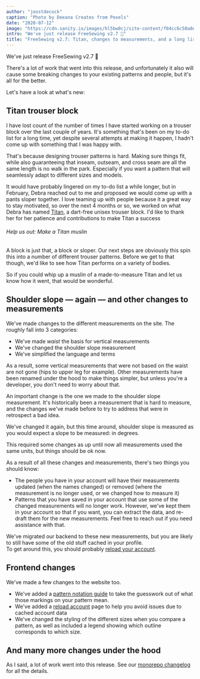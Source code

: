 ```yaml
---
author: "joostdecock"
caption: "Photo by Deeana Creates from Pexels"
date: "2020-07-12"
image: "https://cdn.sanity.io/images/hl5bw8cj/site-content/f04cc6c50a8e5f08f3ebd6c3d4903fb3055c9a01-1920x1280.jpg"
intro: "We've just release FreeSewing v2.7 🎉"
title: "FreeSewing v2.7: Titan, changes to measurements, and a long list of improvements [Nicht übersetzt]"
---
```



We've just release FreeSewing v2.7 🎉

There's a lot of work that went into this release, and unfortunately it  also will cause some breaking changes to your existing patterns and people, but it's all for the better.

Let's have a look at what's new:

## Titan trouser block

I have lost count of the number of times I have started working on a trouser block over the last couple of years. It's something that's been on my to-do list for a long time, yet despite several attempts at making it happen, I hadn't come up with something that I was happy with.

That's because designing trouser patterns is hard. Making sure things fit, while also guaranteeing that inseam, outseam, and cross seam are all the same length is no walk in the park. Especially if you want a pattern that will seamlessly adapt to different sizes and models.

It would have probably lingered on my to-do list a while longer, but in February, Debra reached out to me and proposed we would come up with a pants sloper together. I love teaming up with people because it a great way to stay motivated, so over the next 4 months or so, we worked on what Debra has named [Titan](/designs/titan/), a dart-free unisex trouser block. I'd like to thank her for her patience and contributions to make Titan a success

<Note>

###### Help us out: Make a Titan muslin 

A block is just that, a block or sloper. Our next steps are obviously this spin this into a number of different trouser patterns. Before we get to that though, we'd like to see how Titan performs on a variety of bodies.

So if you could whip up a muslin of a made-to-measure Titan and let us know how it went, that would be wonderful.

</Note>

## Shoulder slope — again — and other changes to measurements

We've made changes to the different measurements on the site. The roughly fall into 3 categories:

 - We've made *waist* the basis for vertical measurements
 - We've changed the shoulder slope measurement
 - We've simplified the language and terms

As a result, some vertical measurements that were not based on the waist are not gone (hips to upper leg for example). Other measurements have been renamed under the hood to make things simpler, but unless you're a developer, you don't need to worry about that.

An important change is the one we made to the shoulder slope measurement. It's historically been a measurement that is hard to measure, and the changes we've made before to try to address that were in retrospect a bad idea.

We've changed it again, but this time around, shoulder slope is measured as you would expect a slope to be measured: in degrees.

This required some changes as up until now all measurements used the same units, but things should be ok now.

As a result of all these changes and measurements, there's two things you should know:

 - The people you have in your account will have their measurements updated (when the names changed) or removed (where the measurement is no longer used, or we changed how to measure it)
 - Patterns that you have saved in your account that use some of the changed measurements will no longer work. However, we've kept them in your account so that if you want, you can extract the data, and re-draft them for the new measurements. Feel free to reach out if you need assistance with that.

<Tip>

We've migrated our backend to these new measurements, but you are likely to still have some of the old stuff cached in your profile.  
To get around this, you should probably [reload your account](/account/reload/).

</Tip>

## Frontend changes

We've made a few changes to the website too. 

 - We've added a [pattern notation guide](/docs/various/notation/) to take the guesswork out of what those markings on your pattern mean.
 - We've added a [reload account](/account/actions/reload/) page to help you avoid issues due to cached account data
 - We've changed the styling of the different sizes when you compare a pattern, as well as included a legend showing which outline corresponds to which size.


## And many more changes under the hood

As I said, a lot of work went into this release. See our [monorepo changelog](https://github.com/freesewing/freesewing/blob/develop/CHANGELOG.md) for all the details.

